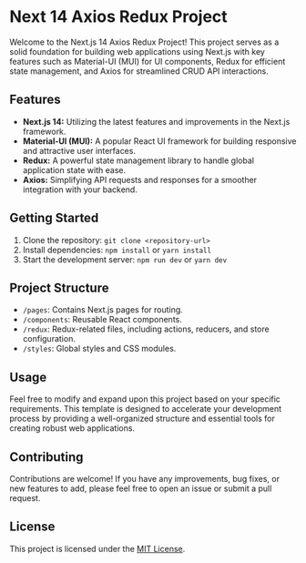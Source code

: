 # Next 14 Axios Redux Project

Welcome to the Next.js 14 Axios Redux Project! This project serves as a solid foundation for building web applications using Next.js with key features such as Material-UI (MUI) for UI components, Redux for efficient state management, and Axios for streamlined CRUD API interactions.

## Features
- **Next.js 14:** Utilizing the latest features and improvements in the Next.js framework.
- **Material-UI (MUI):** A popular React UI framework for building responsive and attractive user interfaces.
- **Redux:** A powerful state management library to handle global application state with ease.
- **Axios:** Simplifying API requests and responses for a smoother integration with your backend.

## Getting Started
1. Clone the repository: `git clone <repository-url>`
2. Install dependencies: `npm install` or `yarn install`
3. Start the development server: `npm run dev` or `yarn dev`

## Project Structure
- `/pages`: Contains Next.js pages for routing.
- `/components`: Reusable React components.
- `/redux`: Redux-related files, including actions, reducers, and store configuration.
- `/styles`: Global styles and CSS modules.

## Usage
Feel free to modify and expand upon this project based on your specific requirements. This template is designed to accelerate your development process by providing a well-organized structure and essential tools for creating robust web applications.

## Contributing
Contributions are welcome! If you have any improvements, bug fixes, or new features to add, please feel free to open an issue or submit a pull request.

## License
This project is licensed under the [MIT License](LICENSE).

